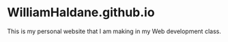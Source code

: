 # WilliamHaldane.github.io
This is my personal website that I am making in my Web development class.
